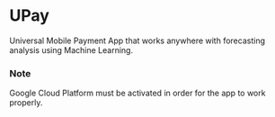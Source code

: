 # UPay
Universal Mobile Payment App that works anywhere with forecasting analysis using Machine Learning.

### Note
Google Cloud Platform must be activated in order for the app to work properly.


